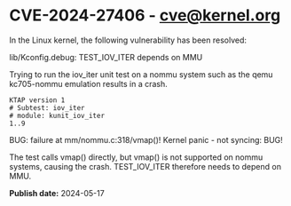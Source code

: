 # CVE-2024-27406 - cve@kernel.org

In the Linux kernel, the following vulnerability has been resolved:

lib/Kconfig.debug: TEST_IOV_ITER depends on MMU

Trying to run the iov_iter unit test on a nommu system such as the qemu
kc705-nommu emulation results in a crash.

    KTAP version 1
    # Subtest: iov_iter
    # module: kunit_iov_iter
    1..9
BUG: failure at mm/nommu.c:318/vmap()!
Kernel panic - not syncing: BUG!

The test calls vmap() directly, but vmap() is not supported on nommu
systems, causing the crash.  TEST_IOV_ITER therefore needs to depend on
MMU.

**Publish date:** 2024-05-17
